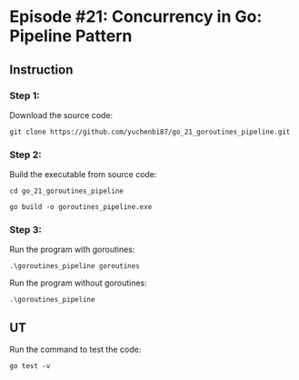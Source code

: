 # Episode #21: Concurrency in Go: Pipeline Pattern

## Instruction

### Step 1:

Download the source code:

`git clone https://github.com/yuchenbi87/go_21_goroutines_pipeline.git`

### Step 2:

Build the executable from source code:

`cd go_21_goroutines_pipeline`

`go build -o goroutines_pipeline.exe`

### Step 3:

Run the program with goroutines:

`.\goroutines_pipeline goroutines`

Run the program without goroutines:

`.\goroutines_pipeline`

## UT

Run the command to test the code:

`go test -v`

